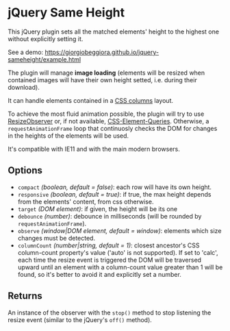 # jQuery Same Height

This jQuery plugin sets all the matched elements' height to the highest one without explicitly setting it.

See a demo: https://giorgiobeggiora.github.io/jquery-sameheight/example.html

The plugin will manage **image loading** (elements will be resized when contained images will have their own height setted, i.e. during their download).

It can handle elements contained in a [CSS columns](https://developer.mozilla.org/en-US/docs/Web/CSS/CSS_Columns) layout.

To achieve the most fluid animation possible, the plugin will try to use [ResizeObserver](https://developers.google.com/web/updates/2016/10/resizeobserver) or, if not available, [CSS-Element-Queries](https://github.com/marcj/css-element-queries). Otherwise, a `requestAnimationFrame` loop that continuosly
checks the DOM for changes in the heights of the elements will be used.

It's compatible with IE11 and with the main modern browsers.

## Options

- `compact` *(boolean, default = false)*: each row will have its own height.
- `responsive` *(boolean, default = true)*: if true, the max height depends from the elements' content, from css otherwise.
- `target` *(DOM element)*: if given, the height will be its one
- `debounce` *(number)*: debounce in milliseconds (will be rounded by `requestAnimationFrame`).
- `observe` *(window|DOM element, default = window)*: elements which size changes must be detected.
- `columnCount` *(number|string, default = 1)*: closest ancestor's CSS column-count property's value ('auto' is not supported). If set to 'calc', each time the resize event is triggered the DOM will be traversed upward until an element with a column-count value greater than 1 will be found, so it's better to avoid it and explicitly set a number.

## Returns

An instance of the observer with the `stop()` method to stop listening the resize event (similar to the jQuery's `off()` method).
